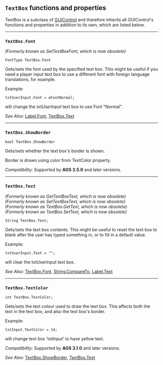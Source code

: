 ## `TextBox` functions and properties

TextBox is a subclass of [GUIControl](GUIControl) and therefore inherits all GUIControl's functions and properties in addition to its own, which are listed below.

---

### `TextBox.Font`

*(Formerly known as SetTextBoxFont, which is now obsolete)*

    FontType TextBox.Font

Gets/sets the font used by the specified text box. This might be useful
if you need a player input text box to use a different font with foreign
language translations, for example.

Example:

    txtUserInput.Font = eFontNormal;

will change the *txtUserInput* text box to use Font "Normal".

*See Also:* [Label.Font](Label#labelfont),
[TextBox.Text](TextBox#textboxtext)

---

### `TextBox.ShowBorder`

    bool TextBox.ShowBorder

Gets/sets whether the text box's border is shown.

Border is drawn using color from TextColor property.

*Compatibility:* Supported by **AGS 3.5.0** and later versions.

---

### `TextBox.Text`

*(Formerly known as GetTextBoxText, which is now obsolete)*<br>
*(Formerly known as SetTextBoxText, which is now obsolete)*<br>
*(Formerly known as TextBox.GetText, which is now obsolete)*<br>
*(Formerly known as TextBox.SetText, which is now obsolete)*

    String TextBox.Text;

Gets/sets the text box contents. This might be useful to reset the text
box to blank after the user has typed something in, or to fill in a
default value.

Example:

    txtUserInput.Text = "";

will clear the txtUserInput text box.

*See Also:* [TextBox.Font](TextBox#textboxfont),
[String.CompareTo](String#stringcompareto),
[Label.Text](Label#labeltext)

---

### `TextBox.TextColor`

    int TextBox.TextColor;

Gets/sets the text colour used to draw the text box. This affects both
the text in the text box, and also the text box's border.

Example:

    txtInput.TextColor = 14;

will change text box 'txtInput' to have yellow text.

*Compatibility:* Supported by **AGS 3.1.0** and later versions.

*See Also:* [TextBox.ShowBorder](TextBox#textboxshowborder), [TextBox.Text](TextBox#textboxtext)

